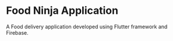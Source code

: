 # Food Ninja Application

A Food delivery application developed using Flutter framework and Firebase.
